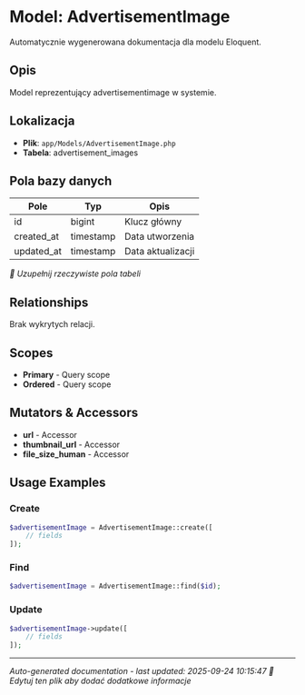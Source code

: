 # Model: AdvertisementImage

Automatycznie wygenerowana dokumentacja dla modelu Eloquent.

## Opis
Model reprezentujący advertisementimage w systemie.

## Lokalizacja
- **Plik**: `app/Models/AdvertisementImage.php`
- **Tabela**: advertisement_images

## Pola bazy danych
| Pole | Typ | Opis |
|------|-----|------|
| id | bigint | Klucz główny |
| created_at | timestamp | Data utworzenia |
| updated_at | timestamp | Data aktualizacji |

*📝 Uzupełnij rzeczywiste pola tabeli*

## Relationships
Brak wykrytych relacji.

## Scopes
- **Primary** - Query scope
- **Ordered** - Query scope

## Mutators & Accessors
- **url** - Accessor
- **thumbnail_url** - Accessor
- **file_size_human** - Accessor

## Usage Examples

### Create
```php
$advertisementImage = AdvertisementImage::create([
    // fields
]);
```

### Find
```php
$advertisementImage = AdvertisementImage::find($id);
```

### Update
```php
$advertisementImage->update([
    // fields
]);
```

---
*Auto-generated documentation - last updated: 2025-09-24 10:15:47*
*📝 Edytuj ten plik aby dodać dodatkowe informacje*